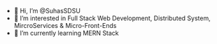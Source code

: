 - 👋 Hi, I’m @SuhasSDSU
- 👀 I’m interested in Full Stack Web Development, Distributed System, MircroServices & Micro-Front-Ends
- 🌱 I’m currently learning MERN Stack

<!---
SuhasSDSU/SuhasSDSU is a ✨ special ✨ repository because its `README.md` (this file) appears on your GitHub profile.
You can click the Preview link to take a look at your changes.
--->
